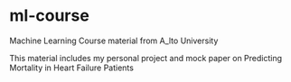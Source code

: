 # ml-course
Machine Learning Course material from A_lto University

This material includes my personal project and mock paper on Predicting Mortality in Heart Failure Patients
